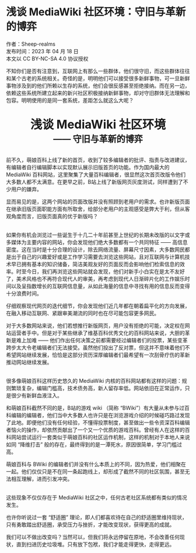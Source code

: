 # 浅谈 MediaWiki 社区环境：守旧与革新的博弈
<div
    style="color: var(--md-default-fg-color--lighter); font-size: 14px;"
>作者：Sheep-realms<br>发布时间：2023 年 04 月 18 日<br>本文以 CC BY-NC-SA 4.0 协议授权</div>

不知你们是否有注意到，互联网上有那么一些群体，他们很守旧，而这些群体往往和某个古老的系统相关。奇怪的是，明明他们可以接受很多新鲜事物，可一旦新鲜事物涉及到的他们所赖以生存的系统，他们会很反感甚至拒绝接纳。而在另一边，依赖这些系统所建立起来的新兴社区积极接纳新鲜事物，却对守旧群体无法理解和包容。明明使用的是同一套系统，差距怎么就这么大呢？

<br>
<div style="font-size: 32px; text-align: center;"><b>浅谈 MediaWiki 社区环境</b></div>
<div style="font-size: 24px; text-align: center;"><b>—— 守旧与革新的博弈</b></div>
<br>

前不久，萌娘百科上线了新的首页，收到了较多编辑者的批评、指责与改进建议，有编辑者自行编辑脚本以实现默认展示旧版首页的功能。作为国内最大的 MediaWiki 百科网站，这里聚集了大量百科编辑者，很显然这次首页改版令他们大多数人都不太满意。在更早之前，B站上线了新版网页灰度测试，同样遭到了不少用户的嫌弃。

显而易见的是，这两个网站的页面改版并没有照顾到老用户的需求。也许新版页面在继承旧版页面职能方面有所取舍，给部分老用户的主观感受是弊大于利，但从客观角度而言，旧版页面真的优于新版吗？

<br>
如果你有机会浏览过一些诞生于十几二十年前甚至上世纪的长期未改版的以文字或多媒体为主要内容的网站，你会发现他们绝大多数都有一个共同特征 —— 高信息密度。这在当时是十分合理的设计，除去网络流量、屏幕尺寸因素，大多数网民都是出于自己的兴趣爱好或是工作学习需要去浏览这些网站，且对互联网与计算机技术早已拥有基本的知识储备，简洁美观友好的页面反而会影响他们检索信息的效率。时至今日，我们再浏览这些网站就会发现，他们对新手小白实在是太不友好了，美术风格也不再符合现代人的审美，再考虑到现代人日渐碎片化的工作娱乐时间以及呈指数增长的互联网信息量，从如此海量的信息中寻找有用的信息反而变得十分浪费时间。

仔细观察现代网页的迭代细节，你会发现他们近几年都在朝着扁平化的方向发展，在融入移动互联网、紧跟审美潮流的同时也在尽可能包容更多网民。

对于大多数网站来说，他们若想推行新版网页，用户没有拒绝的可能，决定权在网站运营者手中。但是对于某些继承了维基百科优秀文化的百科网站来说，大胆的革新是难上加难 —— 他们作出任何决策之前都需要经过编辑者们的投票，某些变革跨步太大令老编辑者们无法接受。虽然他们投出了反对票，但这并不意味着他们不希望网站继续发展，恰恰是这部分资历深厚编辑者们最希望有一次刮骨疗伤的革新推动网站继续发展。

<br>
很多像萌娘百科这样历史悠久的 MediaWiki 内核的百科网站都有这样的问题：规则繁琐复杂，编辑门槛高，技术债务高，新人留存率低。网站依旧在正常运作，只是很少有新鲜血液注入。

和萌娘百科截然不同的是，B站的游戏 wiki （简称 “BWiki”）有大量从未参与过百科编辑的编辑者，他们当中大多数人也许只是在浏览游戏介绍的时候碰巧路过发现了此地。即便他们没有任何经验，不懂得投票制度，甚至做出一些令资深百科编辑者恼火的操作，却依然贡献出了一个又一个优质的游戏百科。曾经有人在这样的百科网站尝试运行一套类似于萌娘百科的社区运作机制，这样的机制对于本地人来说如同 “降维打击” 般的存在，最终得到的是一潭死水，原因很简单，学习门槛过高。

萌娘百科与 BWiki 的编辑者们并没有什么本质上的不同，因为热爱，他们相聚在一起。他们仅仅只是不在同一条起跑线上，却形成了截然不同的社区氛围，甚至无法相互理解，进而引发冲突。

<br>
这些现象不仅仅存在于 MediaWiki 社区之中，任何古老社区系统都有类似的情况发生。

也许你听说过一套 “舒适圈” 理论，即人们都喜欢待在自己的舒适圈里维持现状，只有勇敢踏出舒适圈，承受压力与挫折，才能改变现状，获得更高的成就。

我们可以不做出改变吗？当然可以，但我们将永远停留在原地，不会改善任何现状，直到扫进历史垃圾堆。只有放下包袱，我们才能走得更快，走得更远。